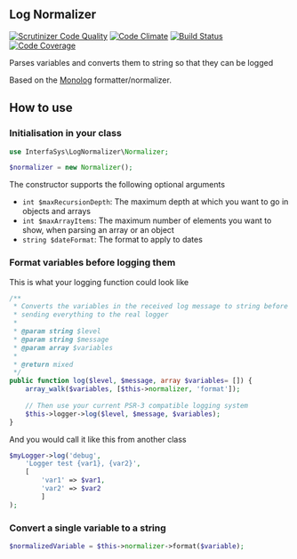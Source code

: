 ## Log Normalizer 
[![Scrutinizer Code Quality](https://scrutinizer-ci.com/g/interfasys/lognormalizer/badges/quality-score.png?b=master)](https://scrutinizer-ci.com/g/interfasys/lognormalizer/?branch=master)
[![Code Climate](https://codeclimate.com/github/interfasys/lognormalizer/badges/gpa.svg)](https://codeclimate.com/github/interfasys/lognormalizer)
[![Build Status](https://travis-ci.org/interfasys/lognormalizer.svg?branch=master)](https://travis-ci.org/interfasys/lognormalizer)
[![Code Coverage](https://scrutinizer-ci.com/g/interfasys/lognormalizer/badges/coverage.png?b=master)](https://scrutinizer-ci.com/g/interfasys/lognormalizer/?branch=master)

Parses variables and converts them to string so that they can be logged

Based on the [Monolog](https://github.com/Seldaek/monolog) formatter/normalizer.

## How to use

### Initialisation in your class

```php
use InterfaSys\LogNormalizer\Normalizer;

$normalizer = new Normalizer();
```

The constructor supports the following optional arguments

* `int $maxRecursionDepth`: The maximum depth at which you want to go in objects and arrays
* `int $maxArrayItems`: The maximum number of elements you want to show, when parsing an array or an object
* `string $dateFormat`: The format to apply to dates

### Format variables before logging them

This is what your logging function could look like

```php
/**
 * Converts the variables in the received log message to string before
 * sending everything to the real logger
 *
 * @param string $level
 * @param string $message
 * @param array $variables
 *
 * @return mixed
 */
public function log($level, $message, array $variables= []) {
	array_walk($variables, [$this->normalizer, 'format']);
	
	// Then use your current PSR-3 compatible logging system
	$this->logger->log($level, $message, $variables);
}
```	

And you would call it like this from another class

```php
$myLogger->log('debug',
	'Logger test {var1}, {var2}',
	[
		'var1' => $var1,
		'var2' => $var2
		]
);
```

### Convert a single variable to a string

```php
$normalizedVariable = $this->normalizer->format($variable);
```
